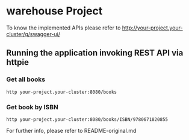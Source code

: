 # warehouse Project

To know the implemented APIs please refer to http://your-project.your-cluster/q/swagger-ui/

## Running the application invoking REST API via httpie
### Get all books
```
http your-project.your-cluster:8080/books
```


### Get book by ISBN
```
http your-project.your-cluster:8080/books/ISBN/9780671820855
```


For further info, please refer to README-original.md
